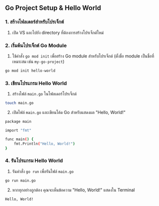 ## Go Project Setup & Hello World

### 1. สร้างโฟลเดอร์สำหรับโปรเจ็กต์
1. เปิด VS และไปยัง directory ที่ต้องการสร้างโปรเจ็กต์ใหม่

### 2. เริ่มต้นโปรเจ็กต์ Go Module
1. ใช้คำสั่ง `go mod init` เพื่อสร้าง Go module สำหรับโปรเจ็กต์ (ตั้งชื่อ module เป็นชื่อที่เหมาะสม เช่น `my-go-project`)
```bash
go mod init hello-world
```

### 3. เขียนโปรแกรม Hello World
1. สร้างไฟล์ `main.go` ในโฟลเดอร์โปรเจ็กต์
```bash
touch main.go
```
2. เปิดไฟล์ `main.go` และเขียนโค้ด Go สำหรับแสดงผล "Hello, World!"
```bash
package main

import "fmt"

func main() {
    fmt.Println("Hello, World!")
}
```

### 4. รันโปรแกรม Hello World
1. รันคำสั่ง `go run` เพื่อรันไฟล์ `main.go`
```bash
go run main.go
```
2. หากทุกอย่างถูกต้อง คุณจะเห็นข้อความ "Hello, World!" แสดงใน Terminal
```bash
Hello, World!
```